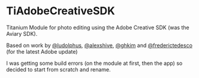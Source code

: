 # TiAdobeCreativeSDK
Titanium Module for photo editing using the Adobe Creative SDK (was the Aviary SDK).

Based on work by [@ludolphus](https://github.com/ludolphus/AviaryModule), [@alexshive](https://github.com/alexshive/AviaryModule), [@ghkim](https://github.com/ghkim/AviaryModule) and [@frederictedesco](https://github.com/frederictedesco/Adobe-Creative-Image-module-for-Titanium) (for the latest Adobe update)

I was getting some build errors (on the module at first, then the app) so decided to start from scratch and rename. 

